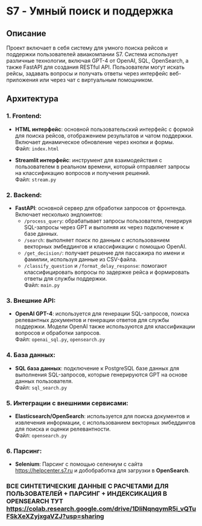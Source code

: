 # S7 - Умный поиск и поддержка

## Описание

Проект включает в себя систему для умного поиска рейсов и поддержки пользователей авиакомпании S7. Система использует различные технологии, включая GPT-4 от OpenAI, SQL, OpenSearch, а также FastAPI для создания RESTful API. Пользователи могут искать рейсы, задавать вопросы и получать ответы через интерфейс веб-приложения или через чат с виртуальным помощником.

## Архитектура

### 1. Frontend:
- **HTML интерфейс**: основной пользовательский интерфейс с формой для поиска рейсов, отображением результатов и чатом поддержки. Включает динамическое обновление через кнопки и формы.  
  Файл: `index.html`
  
- **Streamlit интерфейс**: инструмент для взаимодействия с пользователем в реальном времени, который отправляет запросы на классификацию вопросов и получения решений.  
  Файл: `stream.py`

### 2. Backend:
- **FastAPI**: основной сервер для обработки запросов от фронтенда. Включает несколько эндпоинтов:
  - `/process_query`: обрабатывает запросы пользователя, генерируя SQL-запросы через GPT и выполняя их через подключение к базе данных.
  - `/search`: выполняет поиск по данным с использованием векторных эмбеддингов и классификации с помощью OpenAI.
  - `/get_decision/`: получает решение для пассажира по имени и фамилии, используя данные из CSV-файла.
  - `/classify_question` и `/format_delay_response`: помогают классифицировать вопросы по задержке рейса и формировать ответы для службы поддержки.  
  Файл: `main.py`

### 3. Внешние API:
- **OpenAI GPT-4**: используется для генерации SQL-запросов, поиска релевантных документов и генерации ответов для службы поддержки. Модели OpenAI также используются для классификации вопросов и обработки запросов.  
  Файл: `openai_sql.py`, `opensearch.py`

### 4. База данных:
- **SQL база данных**: подключение к PostgreSQL базе данных для выполнения SQL-запросов, которые генерируются GPT на основе данных пользователя.  
  Файл: `sql_search.py`

### 5. Интеграции с внешними сервисами:
- **Elasticsearch/OpenSearch**: используется для поиска документов и извлечения информации, с использованием векторных эмбеддингов для поиска и оценки релевантности.  
  Файл: `opensearch.py`

### 6. Парсинг:
- **Selenium**: Парсинг с помощью селениум с сайта https://helpcenter.s7.ru и добобработка для загрузки в **OpenSearch**.

### ВСЕ СИНТЕТИЧЕСКИЕ ДАННЫЕ С РАСЧЕТАМИ ДЛЯ ПОЛЬЗОВАТЕЛЕЙ + ПАРСИНГ + ИНДЕКСИКАЦИЯ В OPENSEARCH ТУТ https://colab.research.google.com/drive/1DIiNqnqymR5i_vQTuFSkXeXZyjxgaVZJ?usp=sharing

